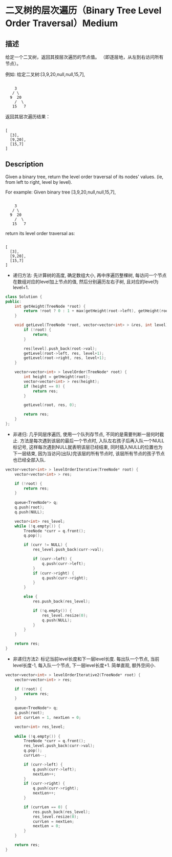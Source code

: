 # 二叉树的层次遍历（Binary Tree Level Order Traversal）Medium
## 描述
给定一个二叉树，返回其按层次遍历的节点值。 （即逐层地，从左到右访问所有节点）。

例如:
给定二叉树:[3,9,20,null,null,15,7],
```

    3
   / \
  9  20
    /  \
   15   7
```


返回其层次遍历结果：
```

[
  [3],
  [9,20],
  [15,7]
]
```

## Description
Given a binary tree, return the level order traversal of its nodes' values. (ie, from left to right, level by level).


For example:
Given binary tree [3,9,20,null,null,15,7],
```

    3
   / \
  9  20
    /  \
   15   7

```


return its level order traversal as:
```

[
  [3],
  [9,20],
  [15,7]
]
```


- 递归方法: 先计算树的高度, 确定数组大小, 再中序遍历整棵树, 每访问一个节点在数组对应的level加上节点的值, 然后分别遍历左右子树, 且对应的level为level+1.

```c++
class Solution {
public:
    int getHeight(TreeNode *root) {
        return !root ? 0 : 1 + max(getHeight(root->left), getHeight(root->right));
    }

    void getLevel(TreeNode *root, vector<vector<int> > &res, int level) {
        if (!root) {
            return;
        }

        res[level].push_back(root->val);
        getLevel(root->left, res, level+1);
        getLevel(root->right, res, level+1);
    }

    vector<vector<int> > levelOrder(TreeNode* root) {
        int height = getHeight(root);
        vector<vector<int> > res(height);
        if (height == 0) {
            return res;
        }

        getLevel(root, res, 0);

        return res;
    }
};
```

- 非递归: 几乎同层序遍历, 使用一个队列存节点, 不同的是需要判断一层何时截止. 方法是每次遇到该层的最后一个节点时, 入队左右孩子后再入队一个NULL标记号, 这样每次遇到NULL就表明该层已经结束, 同时插入NULL的位置也为下一层结束, 因为当访问(出队)完该层的所有节点时, 该层所有节点的孩子节点也已经全部入队.
```c++
vector<vector<int> > levelOrderIterative(TreeNode* root) {
    vector<vector<int> > res;

    if (!root) {
        return res;
    }
    
    queue<TreeNode*> q;
    q.push(root);
    q.push(NULL);

    vector<int> res_level;
    while (!q.empty()) {
    	TreeNode *curr = q.front();
    	q.pop();

    	if (curr != NULL) {
    		res_level.push_back(curr->val);

    		if (curr->left) {
    			q.push(curr->left);
    		}
    		if (curr->right) {
    			q.push(curr->right);
    		}
    	}

    	else {
			res.push_back(res_level);

    		if (!q.empty()) {
    			res_level.resize(0);
    			q.push(NULL);
    		}
    	}
    }

    return res;
}
```

- 非递归方法2: 标记当前level长度和下一层level长度. 每出队一个节点, 当前level长度-1, 每入队一个节点, 下一层level长度+1. 简单直观, 额外空间小.

```c++
vector<vector<int> > levelOrderIterative2(TreeNode* root) {
    vector<vector<int> > res;

    if (!root) {
        return res;
    }
    
    queue<TreeNode*> q;
    q.push(root);
    int currLen = 1, nextLen = 0;

    vector<int> res_level;
    
    while (!q.empty()) {
    	TreeNode *curr = q.front();
    	res_level.push_back(curr->val);
    	q.pop();
    	currLen--;

    	if (curr->left) {
    		q.push(curr->left);
    		nextLen++;
    	}
    	if (curr->right) {
    		q.push(curr->right);
    		nextLen++;
    	}

    	if (currLen == 0) {
    		res.push_back(res_level);
    		res_level.resize(0);
    		currLen = nextLen;
    		nextLen = 0;
    	}
    }

    return res;
}
```